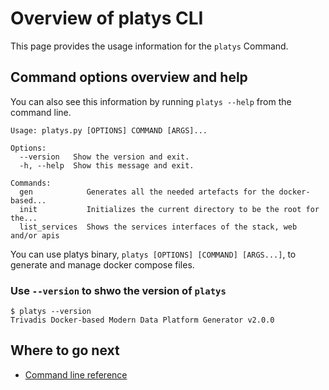 # Overview of platys CLI

This page provides the usage information for the `platys` Command.

## Command options overview and help

You can also see this information by running `platys --help` from the command line.

```
Usage: platys.py [OPTIONS] COMMAND [ARGS]...

Options:
  --version   Show the version and exit.
  -h, --help  Show this message and exit.

Commands:
  gen            Generates all the needed artefacts for the docker-based...
  init           Initializes the current directory to be the root for the...
  list_services  Shows the services interfaces of the stack, web and/or apis
```
   
You can use platys binary, `platys [OPTIONS] [COMMAND] [ARGS...]`, to generate and manage docker compose files. 

### Use `--version` to shwo the version of `platys`

```
$ platys --version
Trivadis Docker-based Modern Data Platform Generator v2.0.0   
```
   
## Where to go next

* [Command line reference](../documentation/command-line-ref.md)
